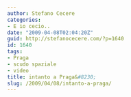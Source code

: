 ```yaml
---
author: Stefano Cecere
categories:
- E io cecio..
date: "2009-04-08T02:04:20Z"
guid: http://stefanocecere.com/?p=1640
id: 1640
tags:
- Praga
- scudo spaziale
- video
title: intanto a Praga&#8230;
slug: /2009/04/08/intanto-a-praga/
---
```


